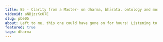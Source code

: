 ```yaml
---
title: E5 - Clarity from a Master- on dharma, bhārata, ontology and more | with Shivakumar Sir
videoid: aNBjzzKcO7E
slug: pbe05
about: Left to me, this one could have gone on for hours! Listening to Shivakumar sir is always an education, and here I even got to share ideas with him and have them dissected with the clarity of a master. We begin at definitions of dharma, itihāsa and bhārata; touch stories such as that of Pṛthu; and arrive finally at Meaning and ontology- which gets psychedelic!
featured: true
tags: dharma
---
```

